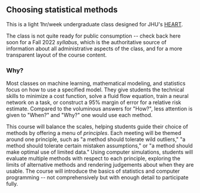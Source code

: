 ## Choosing statistical methods

This is a light 1hr/week undergraduate class designed for JHU's [HEART](https://engineering.jhu.edu/education/undergraduate-studies/heart-courses/).

The class is not quite ready for public consumption -- check back here soon for a Fall 2022 *syllabus*, which is the authoritative source of information about all administrative aspects of the class, and for a more transparent layout of the course content.

### Why?

Most classes on machine learning, mathematical modeling, and statistics focus on how to use a specified model. They give students the technical skills to minimize a cost function, solve a fluid flow equation, train a neural network on a task, or construct a 95% margin of error for a relative risk estimate. Compared to the voluminous answers for "How?", less attention is given to "When?" and "Why?" one would use each method. 

This course will balance the scales, helping students guide their choice of methods by offering a menu of *principles*. Each meeting will be themed around one principle, such as "a method should tolerate wild outliers," "a method should tolerate certain mistaken assumptions," or "a method should make optimal use of limited data." Using computer simulations, students will evaluate multiple methods with respect to each principle, exploring the limits of alternative methods and rendering judgements about when they are usable. The course will introduce the basics of statistics and computer programming -- not comprehensively but with enough detail to participate fully.

